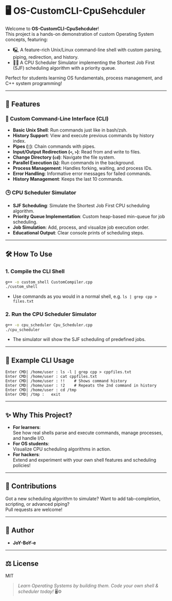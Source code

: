 # 🖥️ OS-CustomCLI-CpuSehcduler

Welcome to **OS-CustomCLI-CpuSehcduler**!  
This project is a hands-on demonstration of custom Operating System concepts, featuring:

- 🖳 A feature-rich Unix/Linux command-line shell with custom parsing, piping, redirection, and history.
- 🧑‍💻 A CPU Scheduler Simulator implementing the Shortest Job First (SJF) scheduling algorithm with a priority queue.

Perfect for students learning OS fundamentals, process management, and C++ system programming!

---

## 🚀 Features

### 🐚 Custom Command-Line Interface (CLI)
- **Basic Unix Shell**: Run commands just like in bash/zsh.
- **History Support**: View and execute previous commands by history index.
- **Pipes (`|`)**: Chain commands with pipes.
- **Input/Output Redirection (`<`, `>`)**: Read from and write to files.
- **Change Directory (`cd`)**: Navigate the file system.
- **Parallel Execution (`&`)**: Run commands in the background.
- **Process Management**: Handles forking, waiting, and process IDs.
- **Error Handling**: Informative error messages for failed commands.
- **History Management**: Keeps the last 10 commands.

### 🕒 CPU Scheduler Simulator
- **SJF Scheduling**: Simulate the Shortest Job First CPU scheduling algorithm.
- **Priority Queue Implementation**: Custom heap-based min-queue for job scheduling.
- **Job Simulation**: Add, process, and visualize job execution order.
- **Educational Output**: Clear console prints of scheduling steps.

---

## 🛠️ How To Use

### 1. Compile the CLI Shell
```bash
g++ -o custom_shell CustomCompiler.cpp
./custom_shell
```
- Use commands as you would in a normal shell, e.g. `ls | grep cpp > files.txt`

### 2. Run the CPU Scheduler Simulator
```bash
g++ -o cpu_scheduler Cpu_Scheduler.cpp
./cpu_scheduler
```
- The simulator will show the SJF scheduling of predefined jobs.

---

## 🎯 Example CLI Usage

```shell
Enter CMD| /home/user :	ls -l | grep cpp > cppfiles.txt
Enter CMD| /home/user :	cat cppfiles.txt
Enter CMD| /home/user :	!!    # Shows command history
Enter CMD| /home/user :	!2    # Repeats the 2nd command in history
Enter CMD| /home/user :	cd /tmp
Enter CMD| /tmp :	exit
```

---

## ✨ Why This Project?

- **For learners**:  
  See how real shells parse and execute commands, manage processes, and handle I/O.
- **For OS students**:  
  Visualize CPU scheduling algorithms in action.
- **For hackers**:  
  Extend and experiment with your own shell features and scheduling policies!

---

## 🤝 Contributions

Got a new scheduling algorithm to simulate? Want to add tab-completion, scripting, or advanced piping?  
Pull requests are welcome!

---

## 👤 Author

- **JoY-BoY-e**

---

## ⚖️ License

MIT

> _Learn Operating Systems by building them. Code your own shell & scheduler today!_ 🖥️⚙️

